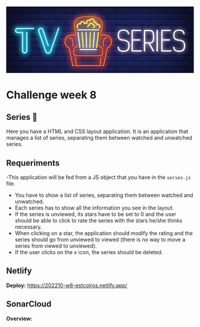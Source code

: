 ![banner-week5](dist/assets/bannerwk8.png)

# Challenge week 8

## Series 🎥

Here you have a HTML and CSS layout application. It is an application that manages a list of series, separating them between watched and unwatched series.

## Requeriments

-This application will be fed from a JS object that you have in the `series.js` file.

-   You have to show a list of series, separating them between watched and unwatched.
-   Each series has to show all the information you see in the layout.
-   If the series is unviewed, its stars have to be set to 0 and the user should be able to click to rate the series with the stars he/she thinks necessary.
-   When clicking on a star, the application should modify the rating and the series should go from unviewed to viewed (there is no way to move a series from viewed to unviewed).
-   If the user clicks on the x icon, the series should be deleted.

## Netlify

**Deploy:** https://202210-w8-estcolros.netlify.app/

## SonarCloud

**Overview:**
